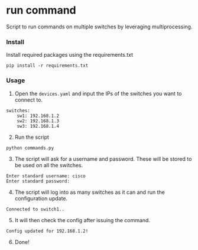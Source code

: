 # run command
Script to run commands on multiple switches by leveraging multiprocessing.

### Install
Install required packages using the requirements.txt
```
pip install -r requirements.txt
```

### Usage
1. Open the `devices.yaml` and input the IPs of the switches you want to connect to.
```
switches:
    sw1: 192.168.1.2
    sw2: 192.168.1.3
    sw3: 192.168.1.4
```
2. Run the script
```
python commands.py
```
3. The script will ask for a username and password. These will be stored to be used on all the switches.
```
Enter standard username: cisco
Enter standard password: 
```
4. The script will log into as many switches as it can and run the configuration update.
```
Connected to switch1..
```
5. It will then check the config after issuing the command.
```
Config updated for 192.168.1.2!
```
6. Done!
